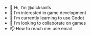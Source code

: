 - 👋 Hi, I’m @dicksmits
- 👀 I’m interested in game development
- 🌱 I’m currently learning to use Godot
- 💞️ I’m looking to collaborate on games
- 📫 How to reach me: use email

<!---
dicksmits/dicksmits is a ✨ special ✨ repository because its `README.md` (this file) appears on your GitHub profile.
You can click the Preview link to take a look at your changes.
--->
